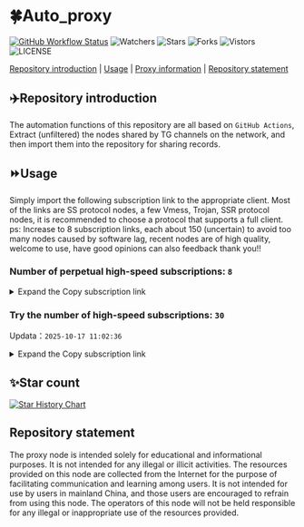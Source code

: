 # 🍀Auto_proxy
[![GitHub Workflow Status](https://img.shields.io/github/actions/workflow/status/PangTouY00/Auto_proxy/main.yml?branch=main)](https://github.com/PangTouY00/Auto_proxy/actions/workflows/main.yml?branch=main) 
![Watchers](https://img.shields.io/github/watchers/w1770946466/Auto_proxy) ![Stars](https://img.shields.io/github/stars/PangTouY00/Auto_proxy) ![Forks](https://img.shields.io/github/forks/w1770946466/Auto_proxy) ![Vistors](https://visitor-badge.laobi.icu/badge?page_id=PangTouY00.Auto_proxy) ![LICENSE](https://img.shields.io/badge/license-CC%20BY--SA%204.0-green.svg)

[Repository introduction](https://github.com/PangTouY00/Auto_proxy#Repositoryintroduction) | [Usage](https://github.com/PangTouY00/Auto_proxy#Usage) | [Proxy information](https://github.com/PangTouY00/Auto_proxy#Proxyinformation) | [Repository statement](https://github.com/PangTouY00/Auto_proxy#Repositorystatement)

## ✈️Repository introduction
The automation functions of this repository are all based on `GitHub Actions`,
Extract (unfiltered) the nodes shared by TG channels on the network, and then import them into the repository for sharing records.

## ⏩Usage
Simply import the following subscription link to the appropriate client. Most of the links are SS protocol nodes, a few Vmess, Trojan, SSR protocol nodes, it is recommended to choose a protocol that supports a full client.
ps: Increase to 8 subscription links, each about 150 (uncertain) to avoid too many nodes caused by software lag, recent nodes are of high quality, welcome to use, have good opinions can also feedback thank you!!

### Number of perpetual high-speed subscriptions: `8`

<details>
  <summary>Expand the Copy subscription link</summary>

  
- [Multiprotocol Base64 encoding](https://raw.githubusercontent.com/PangTouY00/Auto_proxy/main/Long_term_subscription1)
`https://raw.githubusercontent.com/PangTouY00/Auto_proxy/main/Long_term_subscription_num`
`Total number of merge nodes: 244`

- [Multiprotocol Base64 encoding](https://raw.githubusercontent.com/PangTouY00/Auto_proxy/main/Long_term_subscription1)
`https://raw.githubusercontent.com/PangTouY00/Auto_proxy/main/Long_term_subscription1`
`Total number of merge nodes: 31`

- [Multiprotocol Base64 encoding](https://raw.githubusercontent.com/PangTouY00/Auto_proxy/main/Long_term_subscription2)
`https://raw.githubusercontent.com/PangTouY00/Auto_proxy/main/Long_term_subscription2`
`Total number of merge nodes: 31`

- [Multiprotocol Base64 encoding](https://raw.githubusercontent.com/PangTouY00/Auto_proxy/main/Long_term_subscription3)
`https://raw.githubusercontent.com/PangTouY00/Auto_proxy/main/Long_term_subscription3`
`Total number of merge nodes: 31`

- [Multiprotocol Base64 encoding](https://raw.githubusercontent.com/PangTouY00/Auto_proxy/main/Long_term_subscription4)
`https://raw.githubusercontent.com/PangTouY00/Auto_proxy/main/Long_term_subscription4`
`Total number of merge nodes: 31`

- [Multiprotocol Base64 encoding](https://raw.githubusercontent.comPangTouY00/Auto_proxy/main/Long_term_subscription5)
`https://raw.githubusercontent.com/PangTouY00/Auto_proxy/main/Long_term_subscription5`
`Total number of merge nodes: 31`

- [Multiprotocol Base64 encoding](https://raw.githubusercontent.com/PangTouY00/Auto_proxy/main/Long_term_subscription6)
`https://raw.githubusercontent.com/PangTouY00/Auto_proxy/main/Long_term_subscription6`
`Total number of merge nodes: 31`

- [Multiprotocol Base64 encoding](https://raw.githubusercontent.com/PangTouY00/Auto_proxy/main/Long_term_subscription7)
`https://raw.githubusercontent.com/PangTouY00/Auto_proxy/main/Long_term_subscription7`
`Total number of merge nodes: 31`

- [Multiprotocol Base64 encoding](https://raw.githubusercontent.com/PangTouY00/Auto_proxy/main/Long_term_subscription8)
`https://raw.githubusercontent.com/PangTouY00/Auto_proxy/main/Long_term_subscription8`
`Total number of merge nodes: 27`

- [Clash subscription](https://raw.githubusercontent.com/PangTouY00/Auto_proxy/main/Long_term_subscription2.yaml)
`https://raw.githubusercontent.com/PangTouY00/Auto_proxy/main/Long_term_subscription1.yaml`


- [Clash subscription](https://raw.githubusercontent.com/PangTouY00/Auto_proxy/main/Long_term_subscription2.yaml)
`https://raw.githubusercontent.com/PangTouY00/Auto_proxy/main/Long_term_subscription2.yaml`


- [Clash subscription](https://raw.githubusercontent.com/PangTouY00/Auto_proxy/main/Long_term_subscription3.yaml)
`https://raw.githubusercontent.com/PangTouY00/Auto_proxy/main/Long_term_subscription3.yaml`
  
</details>

### Try the number of high-speed subscriptions: `30`
Updata：`2025-10-17 11:02:36`


<details>
  <summary>Expand the Copy subscription link</summary>  



























































































































































































































































































































































































































































































































































































































































































































































































































































































































































































































































































































































































































































































































































































































































































































































































































































































































































































































































































































































































































































































































































































































































































































































































































































































































































































































































































































































































































































































































































































































































































































































































































































































































































































































































































































































































































































































































































































































































































































































































































































































































































































































































































































































































































































































































































































































































































































































































































































































































































































































































































































































































































































































































































































































































































































































































































































































































































































































































































































































































































































































































































































































































































































































































































































































































































































































































































































































































































































































































































































































































































































































































































































































































































































































































































































































































































































































































































































































































































































































































































































































































































































































































































































































































































































































































































































































































































































































































































































































































































































































































































































































































































































































































































































































































































































































































































































































































































































































































































































































































































































































































































































































































































































































































































































































































































































































































































































































































































































































































































































































































































































































































































































































































































































































































































































































































































































































































































































































































































































































































































































































































































































































































































































































































































































































































































































































































































































































































































































































































































































































































































































































































































































































































































































































































































































































































































































































































































































































































































































































































































































































































































































































































































































































































































































































































































































































































































































































































































































































































































































































































































































































































































































































































































































































































































































































































































































































































































































































































































































































































































































































































































































































































































































































































































































































































































































































































































































































































































































































































































































































































































































































































































































































































































































































































































































































































































































































































































































































































































































































































































































































































































































































































































































































































































































































































































































































































































































































































































































































































































































































































































































































































































































































































































































































































































































































































































































































































































































































































































































































































































































































































































































































































































































































































































































































































































































































































































































































































































































































































































































































































































































































































































































































































































































































































































































































































































































































































































































































































































































































































































































































































































































































































































































































































































































































































































































































































































































































































































































































































































































































































































































































































































































































































































































































































































































































































































































































































































































































































































































































































































































































































































































































































































































































































































































































































































































































































































































































































































































































































































































































































































































































































































































































































































































































































































































































































































































































































































































































































































































































































































>Trial subscription：
`https://v2.heiu.me/api/v1/client/subscribe?token=3806977537f69c32b28687ff1f2ec067`




>Trial subscription：
`https://old-v2b.linkedton.com/api/v1/client/subscribe?token=621006c936d536a6697d3bea286ff202`




>Trial subscription：
`https://kingfisher.top/api/v1/client/subscribe?token=f1a98d49a3b61b8df5c34cec6f5958aa`




>Trial subscription：
`https://cfvpn.com/api/v1/client/subscribe?token=a90a932317b60b035e98cb1639386eec`




>Trial subscription：
`https://gods4.dashicn.buzz/api/v1/client/subscribe?token=5f577fea338dca07123d2f8a69f92d0e`




>Trial subscription：
`https://tizi8.top/api/v1/client/subscribe?token=65b49304fe8cf136493537fe4ea14814`




>Trial subscription：
`https://fs.v2rayse.com/share/20251017/g7p4a5hi2v.txt`




>Trial subscription：
`http://tinnyrick8888.com/api/v1/client/subscribe?token=756edafc364ea88b33b990c67e051355`




>Trial subscription：
`https://slianvpn.com/api/v1/client/subscribe?token=42f124254c5d16790f069eefde0280ab`




>Trial subscription：
`https://multiserver.multiserveradelshoop.com/api/v1/client/subscribe?token=696ae16e5014817ea3686d011e322753`




>Trial subscription：
`https://www.eeevpn.com/api/v1/client/subscribe?token=d224f56043ee4ecda9987562ab570c1a`




>Trial subscription：
`https://vaamx.louwangzhiyu.online/api/v1/client/subscribe?token=77a4d58aec3dd78ff1600b624d24f804`




>Trial subscription：
`https://fvpn.cc/api/v1/client/subscribe?token=7db4aa36a9b906d9dae9849a9ac72cdf`




>Trial subscription：
`https://a.mayi520.shop/api/v1/client/subscribe?token=edd8be7e33a84f0f96bfe2c94125510b`




>Trial subscription：
`https://xiaoby.com/api/v1/client/subscribe?token=1fa4ec021b855e906606a7ea50ea58e6`




>Trial subscription：
`https://yywhale.com/api/v1/client/subscribe?token=c55f141765256e6ed0d2b339d1afe5cc`




>Trial subscription：
`https://slianvpn.top/api/v1/client/subscribe?token=194a675c88ca7e111f1e04f9a3e81bb4`




>Trial subscription：
`https://gods2.dashicn.buzz/api/v1/client/subscribe?token=93951e33488d75b33cabfedf4d84c60e`




>Trial subscription：
`https://huojian4.top/api/v1/client/subscribe?token=3d477c0c4722fe3dd3b012d570e46fd7`




>Trial subscription：
`https://xxb.visionarydreamers.lol/api/v1/client/subscribe?token=6028685adfb0b3960fd1a6eec2afed35`




>Trial subscription：
`https://gods3.dashicn.buzz/api/v1/client/subscribe?token=7e0253c58d66b12c3a0696321ee853ed`




>Trial subscription：
`https://dl.vfkum.website/api/v1/client/subscribe?token=e327be8ded36c1e371e6c861e5ac0519`




>Trial subscription：
`https://ylccloud.top/api/v1/client/subscribe?token=bced1904fb1309eda1d09bca8eddab1c`




>Trial subscription：
`https://dctcc.louwangzhiyu.shop/api/v1/client/subscribe?token=7ecfcd31b7324903c6e974c02e2c2653`




>Trial subscription：
`http://107.173.31.17/api/v1/client/subscribe?token=659c966323ba6a53fc5e28c779f74f10`




>Trial subscription：
`https://user.ivnz.ir/api/v1/client/subscribe?token=4e40f09163c9958e99054527e68913d6`




>Trial subscription：
`https://www.louwangzhiyu.org/api/v1/client/subscribe?token=580c3c8163eafc2c228924afe173b47f`




>Trial subscription：
`https://gods1.dashicn.buzz/api/v1/client/subscribe?token=be4d3f26eb40e31def1485640476b066`




>Trial subscription：
`https://go.yueyun.de/api/v1/client/subscribe?token=8f7043f95c0adaf56d3078a130f9c227`




>Trial subscription：
`https://sufujia.top/api/v1/client/subscribe?token=2a331200f665d4c0f59424f4f28666fa`



</details>

## ✨Star count
[![Star History Chart](https://api.star-history.com/svg?repos=PangTouY00/Auto_proxy&type=Date)](https://star-history.com/#w1770946466/Auto_proxy&Date)



## Repository statement
The proxy node is intended solely for educational and informational purposes. It is not intended for any illegal or illicit activities. The resources provided on this node are collected from the Internet for the purpose of facilitating communication and learning among users. It is not intended for use by users in mainland China, and those users are encouraged to refrain from using this node. The operators of this node will not be held responsible for any illegal or inappropriate use of the resources provided.
